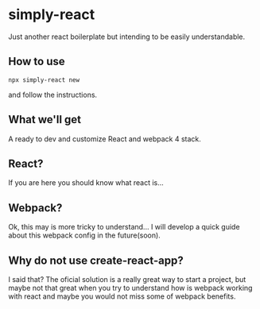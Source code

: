 # simply-react

Just another react boilerplate but intending to be easily understandable.

## How to use

`npx simply-react new`

and follow the instructions.

## What we'll get

A ready to dev and customize React and webpack 4 stack.

## React?

If you are here you should know what react is...

## Webpack?

Ok, this may is more tricky to understand...
I will develop a quick guide about this webpack config in the future(soon).

## Why do not use create-react-app?

I said that? The oficial solution is a really great way to start a project, but maybe not that great when you try to understand how is webpack working with react and maybe you would not miss some of webpack benefits.